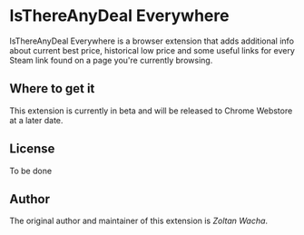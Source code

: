 # IsThereAnyDeal Everywhere

IsThereAnyDeal Everywhere is a browser extension that adds additional info about current best price, historical low price
and some useful links for every Steam link found on a page you're currently browsing.

## Where to get it

This extension is currently in beta and will be released to Chrome Webstore at a later date.

## License

To be done

## Author

The original author and maintainer of this extension is *Zoltan Wacha*.
